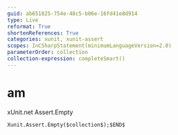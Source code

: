 ```yaml
---
guid: ab651825-754e-48c5-b06e-16fd41e8d914
type: Live
reformat: True
shortenReferences: True
categories: xunit, xunit-assert
scopes: InCSharpStatement(minimumLanguageVersion=2.0)
parameterOrder: collection
collection-expression: completeSmart()
---
```


# am

xUnit.net Assert.Empty

```
Xunit.Assert.Empty($collection$);$END$
```

